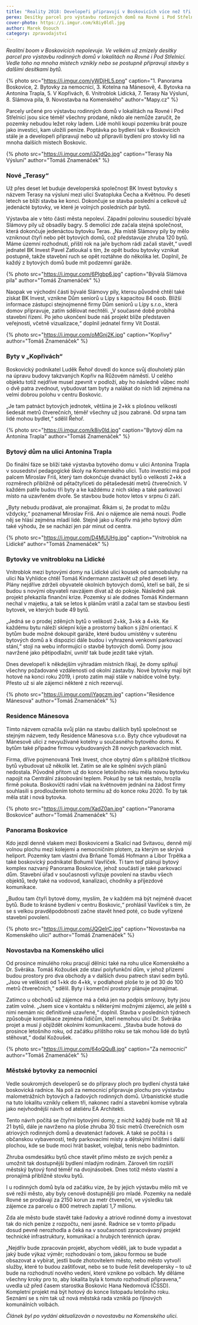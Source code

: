 ```yaml
---
title: "Reality 2018: Developeři připravují v Boskovicích více než tři stovky bytů"
perex: Desítky parcel pro výstavbu rodinných domů na Rovné i Pod Střelnicí už zmizely. Vedle toho na mnoha místech vznikají stavby s dalšími desítkami bytů.
cover-photo: https://i.imgur.com/k8iy0ldl.jpg
author: Marek Osouch
category: zpravodajství
---
```


*Realitní boom v Boskovicích nepolevuje. Ve velkém už zmizely desítky parcel pro výstavbu rodinných domů v lokalitách na Rovné i Pod Střelnicí. Vedle toho na mnoha místech vznikly nebo se postupně připravují stavby s dalšími desítkami bytů.*

{% photo src="https://i.imgur.com/yWDjHL5.png" caption="1. Panorama Boskovice, 2. Bytovky za nemocnicí, 3. Kotelna na Mánesově, 4. Bytovka na Antonína Trapla, 5. V Kopřivách, 6. Vnitroblok Lidická, 7. Terasy Na Výsluní, 8. Slámova pila, 9. Novostavba na Komenského" author="Mapy.cz" %}

Parcely určené pro výstavbu rodinných domů v lokalitách na Rovné i Pod Střelnicí jsou sice téměř všechny prodané, nikdo ale nemůže zaručit, že pozemky nebudou ležet roky ladem. Lidé mohli koupi pozemku brát pouze jako investici, kam uložili peníze. Poptávka po bydlení tak v Boskovicích stále je a developeři připravují nebo už připravili bydlení pro stovky lidí na mnoha dalších místech Boskovic.

{% photo src="https://i.imgur.com/i3ZjdQo.jpg" caption="Terasy Na Výsluní" author="Tomáš Znamenáček" %}

### Nové „Terasy“

Už přes deset let buduje developerská společnost BK Invest bytovky s názvem Terasy na výsluní mezi ulicí Svatopluka Čecha a Květnou. Po deseti letech se blíží stavba ke konci. Dokončuje se stavba poslední a celkově už jedenácté bytovky, ve které je volných posledních pár bytů.

Výstavba ale v této části města nepoleví. Západní polovinu sousedící bývalé Slámovy pily už obsadily bagry. S demolicí zde začala stejná společnost, která dokončuje jedenáctou bytovku Teras. „Na místě Slámovy pily by mělo vzniknout čtyři nebo pět bytových domů, což představuje zhruba 120 bytů. Máme územní rozhodnutí, příští rok na jaře bychom rádi začali stavět,“ uvedl jednatel BK Invest Pavel Zatloukal s tím, že opět budou bytovky vznikat postupně, takže stavební ruch se opět roztáhne do několika let. Doplnil, že každý z bytových domů bude mít podzemní garáže.

{% photo src="https://i.imgur.com/6Plgbp6.jpg" caption="Bývalá Slámova pila" author="Tomáš Znamenáček" %}

Naopak ve východní části bývalé Slámovy pily, kterou původně chtěl také získat BK Invest, vznikne Dům seniorů u Lípy s kapacitou 84 osob. Bližší informace zástupci stejnojmenné firmy Dům seniorů u Lípy s.r.o., která domov připravuje, zatím sdělovat nechtěli. „V současné době probíhá stavební řízení. Po jeho ukončení bude náš projekt blíže představen veřejnosti, včetně vizualizace,“ doplnil jednatel firmy Vít Dostál.

{% photo src="https://i.imgur.com/oMGnj2K.jpg" caption="Kopřivy" author="Tomáš Znamenáček" %}

### Byty v „Kopřivách“

Boskovický podnikatel Luděk Řehoř dovedl do konce svůj dlouholetý plán na úpravu budovy takzvaných Kopřiv na Růžovém náměstí. U celého objektu totiž nejdříve musel zpevnit v podloží, aby ho následně vůbec mohl o dvě patra zvednout, vybudovat tam byty a nalákat do nich lidi zejména na velmi dobrou polohu v centru Boskovic.

„Je tam patnáct bytových jednotek, většina je 2+kk s plošnou velikostí šedesát metrů čtverečních, téměř všechny už jsou zabrané. Od srpna tam lidé mohou bydlet,“ sdělil Řehoř.

{% photo src="https://i.imgur.com/k8iy0ld.jpg" caption="Bytový dům na Antonína Trapla" author="Tomáš Znamenáček" %}

### Bytový dům na ulici Antonína Trapla

Do finální fáze se blíží také výstavba bytového domu v ulici Antonína Trapla v sousedství pedagogické školy na Komenského ulici. Tuto investici má pod palcem Miroslav Friš, který tam dokončuje dvanáct bytů o velikosti 2+kk a rozměrech přibližně od pětačtyřiceti do pětašedesáti metrů čtverečních. V každém patře budou tři byty a ke každému z nich sklep a také parkovací místo na uzavřeném dvoře. Se stavbou bude hotov letos v srpnu či září.

„Byty nebudu prodávat, ale pronajímat. Říkám si, že prodat to můžu vždycky,“ poznamenal Miroslav Friš. Ani o nájemce ale nemá nouzi. Podle něj se hlásí zejména mladí lidé. Stejně jako u Kopřiv má jeho bytový dům také výhodu, že se nachází jen pár minut od centra.

{% photo src="https://i.imgur.com/D4MUUHg.jpg" caption="Vnitroblok na Lidické" author="Tomáš Znamenáček" %}

### Bytovky ve vnitrobloku na Lidické

Vnitroblok mezi bytovými domy na Lidické ulici kousek od samoobsluhy na ulici Na Vyhlídce chtěl Tomáš Kindermann zastavět už před deseti lety. Plány nejdříve zdrželi obyvatelé okolních bytových domů, kteří se báli, že si budou s novými obyvateli navzájem dívat až do pokoje. Následně pak projekt překazila finanční krize. Pozemky si ale dodnes Tomáš Kindermann nechal v majetku, a tak se letos k plánům vrátil a začal tam se stavbou šesti bytovek, ve kterých bude 49 bytů.

„Jedná se o prodej zděných bytů o velikosti 2+kk, 3+kk a 4+kk. Ke každému bytu náleží sklepní kóje a prostorný balkon s jižní orientací. K bytům bude možné dokoupit garáže, které budou umístěny v suterénu bytových domů a k dispozici dále budou i vyhrazená venkovní parkovací stání,“ stojí na webu informující o stavbě bytových domů. Domy jsou navržené jako pětipodlažní, uvnitř tak bude jezdit také výtah.

Dnes developeři k někdejším výhradám místních říkají, že domy splňují všechny požadované vzdálenosti od okolní zástavby. Nové bytovky mají být hotové na konci roku 2019, i proto zatím mají stále v nabídce volné byty. Přesto už si ale zájemci některé z nich rezervují.

{% photo src="https://i.imgur.com/iYagczm.jpg" caption="Residence Mánesova" author="Tomáš Znamenáček" %}

### Residence Mánesova

Tímto názvem označila svůj plán na stavbu dalších bytů společnost se stejným názvem, tedy Residence Mánesova s.r.o. Byty chce vybudovat na Mánesově ulici z nevyužívané kotelny u současného bytového domu. K bytům také připadne firmou vybudovaných 28 nových parkovacích míst.

Firma, dříve pojmenovaná Trek Invest, chce obytný dům s přibližně třicítkou bytů vybudovat už několik let. Zatím se ale ke splnění svých plánů nedostala. Původně přitom už do konce letošního roku měla novou bytovku napojit na Centrální zásobování teplem. Pokud by se tak nestalo, hrozila firmě pokuta. Boskovičtí radní však na květnovém jednání na žádost firmy souhlasili s prodloužením tohoto termínu až do konce roku 2020. To by tak měla stát i nová bytovka.

{% photo src="https://i.imgur.com/XadZ0an.jpg" caption="Panorama Boskovice" author="Tomáš Znamenáček" %}

### Panorama Boskovice

Kdo jezdí denně vlakem mezi Boskovicemi a Skalicí nad Svitavou, denně míjí volnou plochu mezi kolejemi a nemocničním plotem, za kterým se skrývá heliport. Pozemky tam vlastní dva Brňané Tomáš Hofmann a Libor Trpělka a také boskovický podnikatel Bohumil Vavříček. Ti tam teď plánují bytový komplex nazvaný Panorama Boskovice, jehož součástí je také parkovací dům. Stavební úřad v současnosti vyřizuje povolení na stavbu všech objektů, tedy také na vodovod, kanalizaci, chodníky a příjezdové komunikace.

„Budou tam čtyři bytové domy, myslím, že v každém má být nejméně dvacet bytů. Bude to krásné bydlení v centru Boskovic,“ prohlásil Vavříček s tím, že se s velkou pravděpodobností začne stavět hned poté, co bude vyřízené stavební povolení.

{% photo src="https://i.imgur.com/JQQelrC.jpg" caption="Novostavba na Komenského ulici" author="Tomáš Znamenáček" %}

### Novostavba na Komenského ulici

Od prosince minulého roku pracují dělníci také na rohu ulice Komenského a Dr. Svěráka. Tomáš Kožoušek zde staví polyfunkční dům, v jehož přízemí budou prostory pro dva obchody a v dalších dvou patrech staví sedm bytů. „Jsou ve velikosti od 1+kk do 4+kk, v podlahové ploše to je od 30 do 100 metrů čtverečních,“ sdělil. Byty i komerční prostory plánuje pronajímat.

Zatímco u obchodů už zájemce má a čeká jen na podpis smlouvy, byty jsou zatím volné. „Jsem sice v kontaktu s některými možnými zájemci, ale ještě s nimi nemám nic definitivně uzavřené,“ doplnil. Stavba v posledních týdnech způsobuje komplikace zejména řidičům, kteří nemohou ulicí Dr. Svěráka projet a musí ji objíždět okolními komunikacemi. „Stavba bude hotová do prosince letošního roku, od začátku příštího roku se tak mohou lidé do bytů stěhovat,“ dodal Kožoušek.

{% photo src="https://i.imgur.com/64oQQuB.jpg" caption="Za nemocnicí" author="Tomáš Znamenáček" %}

### Městské bytovky za nemocnicí

Vedle soukromých developerů se do přípravy ploch pro bydlení chystá také boskovická radnice. Na poli za nemocnicí připravuje plochu pro výstavbu malometrážních bytových a řadových rodinných domů. Urbanistické studie na tuto lokalitu vznikly celkem tři, nakonec radní a stavební komise vybrala jako nejvhodnější návrh od ateliéru EA Architekti.

Tento návrh počítá se čtyřmi bytovými domy, z nichž každý bude mít 18 až 21 bytů, dále je navrženo na ploše zhruba 30 tisíc metrů čtverečních osm atriových rodinných domů a devatenáct řadovek. A také se počítá i s občanskou vybaveností, tedy parkovacími místy a dětskými hřišťmi i další plochou, kde se bude moci hrát basket, volejbal, tenis nebo badminton.  

Zhruba osmdesátku bytů chce stavět přímo město ze svých peněz a umožnit tak dostupnější bydlení mladým rodinám. Zároveň tím rozšíří městský bytový fond téměř na dvojnásobek. Dnes totiž město vlastní a pronajímá přibližně stovku bytů.

I u rodinných domů byla od začátku vize, že by jejich výstavbu mělo mít ve své režii město, aby byly cenově dostupnější pro mladé. Pozemky na nedalé Rovné se prodávají za 2150 korun za metr čtvereční, ve výsledku tak zájemce za parcelu o 800 metrech zaplatí 1,7 milionu.

Zda ale město bude stavět také řadovky a atriové rodinné domy a investovat tak do nich peníze z rozpočtu, není jasné. Radnice se v tomto případu dosud pevně nerozhodla a čeká na v současnosti zpracovávaný projekt technické infrastruktury, komunikací a hrubých terénních úprav.

„Nejdřív bude zpracován projekt, abychom věděli, jak to bude vypadat a jaký bude výkaz výměr; rozhodování o tom, jakou formou se bude obsazovat a vybírat, jestli bude zhotovitelem město, nebo město vytvoří služby, které to budou zaštiťovat, nebo se to bude řešit developersky – to už bude na rozhodnutí nového vedení, které vznikne po volbách. My děláme všechny kroky pro to, aby lokalita byla k tomuto rozhodnutí připravena,“ uvedla už před časem starostka Boskovic Hana Nedomová (ČSSD). Kompletní projekt má být hotový do konce listopadu letošního roku. Seznámí se s ním tak už nová městská rada vzniklá po říjnových komunálních volbách.

*Článek byl po vydání aktualizován o novostavbu na Komenského ulici.*